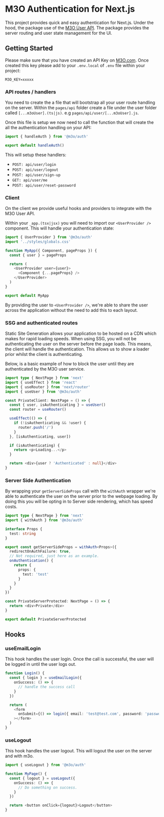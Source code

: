 # M3O Authentication for Next.js

This project provides quick and easy authentication for Next.js. Under the hood, the package use of the [M3O User API](https://m3o.com/user). The package provides the server routing and user state management for the UI.

## Getting Started

Please make sure that you have created an API Key on [M3O.com](https://m3o.com). Once created this key please add to your `.env.local` of `.env` file within your project:

`M3O_KEY=xxxxx`

### API routes / handlers

You need to create the a file that will bootstrap all your user route handling on the server. Within the `pages/api` folder create a file under the user folder called `[...m3oUser].(ts|js)`. e.g `pages/api/user/[...m3oUser].js`.

Once this file is setup we now need to call the function that will create the all the authentication handling on your API:

```javascript
import { handleAuth } from '@m3o/auth'

export default handleAuth()
```

This will setup these handlers:

- `POST: api/user/login`
- `POST: api/user/logout`
- `POST: api/user/sign-up`
- `GET: api/user/me`
- `POST: api/user/reset-password`

### Client

On the client we provide useful hooks and providers to integrate with the M3O User API.

Within your `_app.(tsx|jsx)` you will need to import our `<UserProvider />` component. This will handle your authentication state:

```typescript
import { UserProvider } from '@m3o/auth'
import '../styles/globals.css'

function MyApp({ Component, pageProps }) {
  const { user } = pageProps

  return (
    <UserProvider user={user}>
      <Component {...pageProps} />
    </UserProvider>
  )
}

export default MyApp
```

By providing the user to `<UserProvider />`, we're able to share the user across the application without the need to add this to each layout.

### SSG and authenticated routes

Static Site Generation allows your application to be hosted on a CDN which makes for rapid loading speeds. When using SSG, you will not be authenticating the user on the server before the page loads. This means, the client will handle the authentication. This allows us to show a loader prior whilst the client is authenticating.

Below, is a basic example of how to block the user until they are authenticated by the M3O user service.

```typescript
import type { NextPage } from 'next'
import { useEffect } from 'react'
import { useRouter } from 'next/router'
import { useUser } from '@m3o/auth'

const PrivateClient: NextPage = () => {
  const { user, isAuthenticating } = useUser()
  const router = useRouter()

  useEffect(() => {
    if (!isAuthenticating && !user) {
      router.push('/')
    }
  }, [isAuthenticating, user])

  if (isAuthenticating) {
    return <p>Loading...</p>
  }

  return <div>{user ? 'Authenticated' : null}</div>
}
```

### Server Side Authentication

By wrapping your `getServerSideProps` call with the `withAuth` wrapper we're able to authenticate the user on the server prior to the webpage loading. By doing this you will be opting in to Server side rendering, which has speed costs.

```typescript
import type { NextPage } from 'next'
import { withAuth } from '@m3o/auth'

interface Props {
  test: string
}

export const getServerSideProps = withAuth<Props>({
  redirectOnAuthFailure: true,
  // Not required, just here as an example.
  onAuthentication() {
    return {
      props: {
        test: 'test'
      }
    }
  }
})

const PrivateServerProtected: NextPage = () => {
  return <div>Private</div>
}

export default PrivateServerProtected
```

## Hooks

### useEmailLogin

This hook handles the user login. Once the call is successful, the user will be logged in until the user logs out.

```typescript
function Login() {
  const { login } = useEmailLogin({
    onSuccess: () => {
      // handle the success call
    }
  })

  return (
    <form
      onSubmit={() => login({ email: 'test@test.com', password: 'password' })}
    ></form>
  )
}
```

### useLogout

This hook handles the user logout. This will logout the user on the server and with m3o.

```typescript
import { useLogout } from '@m3o/auth'

function MyPage() {
  const { logout } = useLogout({
    onSuccess: () => {
      // Do something on success.
    }
  })

  return <button onClick={logout}>Logout</button>
}
```
